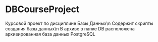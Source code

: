 # DBCourseProject
Курсовой проект по дисциплине Базы Данных\n
Содержит скрипты создания базы данных\n
В архиве в папке DB расположена архивированная база данных PostgreSQL

